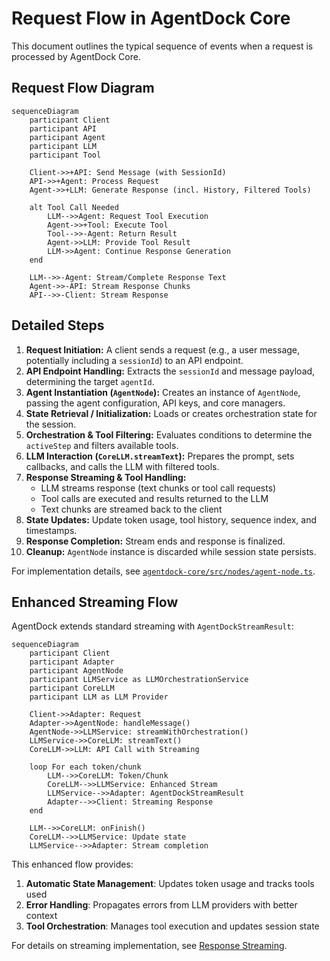 # Request Flow in AgentDock Core

This document outlines the typical sequence of events when a request is processed by AgentDock Core.

## Request Flow Diagram

```mermaid
sequenceDiagram
    participant Client
    participant API
    participant Agent
    participant LLM
    participant Tool

    Client->>+API: Send Message (with SessionId)
    API->>+Agent: Process Request
    Agent->>+LLM: Generate Response (incl. History, Filtered Tools)

    alt Tool Call Needed
        LLM-->>Agent: Request Tool Execution
        Agent->>+Tool: Execute Tool
        Tool-->>-Agent: Return Result
        Agent->>LLM: Provide Tool Result
        LLM->>Agent: Continue Response Generation
    end

    LLM-->>-Agent: Stream/Complete Response Text
    Agent->>-API: Stream Response Chunks
    API-->>-Client: Stream Response
```

## Detailed Steps

1.  **Request Initiation:** A client sends a request (e.g., a user message, potentially including a `sessionId`) to an API endpoint.
2.  **API Endpoint Handling:** Extracts the `sessionId` and message payload, determining the target `agentId`.
3.  **Agent Instantiation (`AgentNode`):** Creates an instance of `AgentNode`, passing the agent configuration, API keys, and core managers.
4.  **State Retrieval / Initialization:** Loads or creates orchestration state for the session.
5.  **Orchestration & Tool Filtering:** Evaluates conditions to determine the `activeStep` and filters available tools.
6.  **LLM Interaction (`CoreLLM.streamText`):** Prepares the prompt, sets callbacks, and calls the LLM with filtered tools.
7.  **Response Streaming & Tool Handling:**
    - LLM streams response (text chunks or tool call requests)
    - Tool calls are executed and results returned to the LLM
    - Text chunks are streamed back to the client
8.  **State Updates:** Update token usage, tool history, sequence index, and timestamps.
9.  **Response Completion:** Stream ends and response is finalized.
10. **Cleanup:** `AgentNode` instance is discarded while session state persists.

For implementation details, see [`agentdock-core/src/nodes/agent-node.ts`](../../../agentdock-core/src/nodes/agent-node.ts).

## Enhanced Streaming Flow

AgentDock extends standard streaming with `AgentDockStreamResult`:

```mermaid
sequenceDiagram
    participant Client
    participant Adapter
    participant AgentNode
    participant LLMService as LLMOrchestrationService
    participant CoreLLM
    participant LLM as LLM Provider

    Client->>Adapter: Request
    Adapter->>AgentNode: handleMessage()
    AgentNode->>LLMService: streamWithOrchestration()
    LLMService->>CoreLLM: streamText()
    CoreLLM->>LLM: API Call with Streaming

    loop For each token/chunk
        LLM-->>CoreLLM: Token/Chunk
        CoreLLM-->>LLMService: Enhanced Stream
        LLMService-->>Adapter: AgentDockStreamResult
        Adapter-->>Client: Streaming Response
    end

    LLM-->>CoreLLM: onFinish()
    CoreLLM-->>LLMService: Update state
    LLMService-->>Adapter: Stream completion
```

This enhanced flow provides:

1. **Automatic State Management**: Updates token usage and tracks tools used
2. **Error Handling**: Propagates errors from LLM providers with better context
3. **Tool Orchestration**: Manages tool execution and updates session state

For details on streaming implementation, see [Response Streaming](./response-streaming.md).

